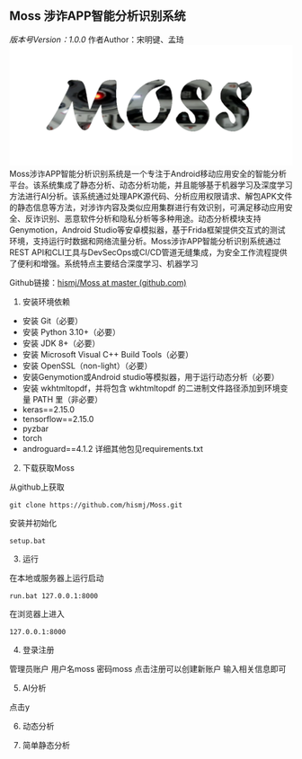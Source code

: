 ## Moss 涉诈APP智能分析识别系统
*版本号Version：1.0.0*
作者Author：宋明键、孟琦
![Moss](https://raw.githubusercontent.com/hismj/Moss/master/mobsf/static/img/moss_logo.png)
Moss涉诈APP智能分析识别系统是一个专注于Android移动应用安全的智能分析平台。该系统集成了静态分析、动态分析功能，并且能够基于机器学习及深度学习方法进行AI分析。该系统通过处理APK源代码、分析应用权限请求、解包APK文件的静态信息等方法，对涉诈内容及类似应用集群进行有效识别，可满足移动应用安全、反诈识别、恶意软件分析和隐私分析等多种用途。动态分析模块支持Genymotion，Android Studio等安卓模拟器，基于Frida框架提供交互式的测试环境，支持运行时数据和网络流量分析。Moss涉诈APP智能分析识别系统通过REST API和CLI工具与DevSecOps或CI/CD管道无缝集成，为安全工作流程提供了便利和增强。系统特点主要结合深度学习、机器学习

Github链接：[hismj/Moss at master (github.com)](https://github.com/hismj/Moss/tree/master)

 1. 安装环境依赖

 - 安装 Git（必要）
 - 安装 Python 3.10+（必要）
 - 安装 JDK 8+（必要）
 - 安装 Microsoft Visual C++ Build Tools（必要）
 - 安装 OpenSSL（non-light）（必要）
 - 安装Genymotion或Android studio等模拟器，用于运行动态分析（必要）
 - 安装 wkhtmltopdf，并将包含 wkhtmltopdf 的二进制文件路径添加到环境变量 PATH 里（非必要）
 - keras==2.15.0
 - tensorflow==2.15.0
 - pyzbar
 - torch
 - androguard==4.1.2
详细其他包见requirements.txt

2. 下载获取Moss

从github上获取
```
git clone https://github.com/hismj/Moss.git
```
安装并初始化
```
setup.bat
```
3. 运行

在本地或服务器上运行启动
```
run.bat 127.0.0.1:8000
```
在浏览器上进入
```
127.0.0.1:8000
```
4. 登录注册

管理员账户
用户名moss
密码moss
点击注册可以创建新账户
输入相关信息即可

5. AI分析

点击y



6. 动态分析


7. 简单静态分析





<!--stackedit_data:
eyJoaXN0b3J5IjpbLTM1MzUzMDIwNSwtNjAxNDc4MjQ2LDE3MT
UzMTgxMDQsMTAwODUyNzQ4MCwtMTIxODE4MTMxMCwzMzA0MzIw
NDZdfQ==
-->